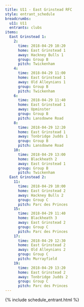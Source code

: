 ```yaml
---
title: U11 - East Grinstead RFC
style: entrant_schedule
breadcrumbs:
  u11: U11
  entrants: clubs
items:
  East Grinstead 1:
    2:
      time: 2018-04-29 10:20
      home: East Grinstead 1
      away: Hackney Bulls 1
      group: Group B
      pitch: Twickenham
    4:
      time: 2018-04-29 11:00
      home: East Grinstead 1
      away: Old Alleynians 1
      group: Group B
      pitch: Twickenham
    6:
      time: 2018-04-29 11:40
      home: East Grinstead 1
      away: Upminster
      group: Group B
      pitch: Lansdowne Road
    8:
      time: 2018-04-29 12:20
      home: East Grinstead 1
      away: Tonbridge Judds 1
      group: Group B
      pitch: Lansdowne Road
    10:
      time: 2018-04-29 13:00
      home: Blackheath 2
      away: East Grinstead 1
      group: Group B
      pitch: Twickenham
  East Grinstead 2:
    11:
      time: 2018-04-29 10:00
      home: East Grinstead 2
      away: Hackney Bulls 2
      group: Group C
      pitch: Parc des Princes
    15:
      time: 2018-04-29 11:40
      home: Blackheath 3
      away: East Grinstead 2
      group: Group C
      pitch: Parc des Princes
    17:
      time: 2018-04-29 12:30
      home: East Grinstead 2
      away: Old Alleynians 2
      group: Group C
      pitch: Murrayfield
    19:
      time: 2018-04-29 13:20
      home: East Grinstead 2
      away: Tonbridge Judds 2
      group: Group C
      pitch: Parc des Princes
---
```


{% include schedule_entrant.html %}
